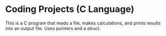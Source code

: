 # Coding Projects (C Language)

This is a C program that reads a file, makes calculations, and prints results into an output file. Uses pointers and a struct.
